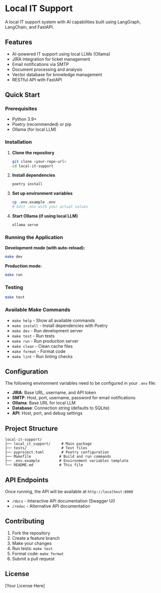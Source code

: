 # Local IT Support

A local IT support system with AI capabilities built using LangGraph, LangChain, and FastAPI.

## Features

- AI-powered IT support using local LLMs (Ollama)
- JIRA integration for ticket management
- Email notifications via SMTP
- Document processing and analysis
- Vector database for knowledge management
- RESTful API with FastAPI

## Quick Start

### Prerequisites

- Python 3.9+
- Poetry (recommended) or pip
- Ollama (for local LLM)

### Installation

1. **Clone the repository**
   ```bash
   git clone <your-repo-url>
   cd local-it-support
   ```

2. **Install dependencies**
   ```bash
   poetry install
   ```

3. **Set up environment variables**
   ```bash
   cp .env.example .env
   # Edit .env with your actual values
   ```

4. **Start Ollama (if using local LLM)**
   ```bash
   ollama serve
   ```

### Running the Application

**Development mode (with auto-reload):**
```bash
make dev
```

**Production mode:**
```bash
make run
```



### Testing

```bash
make test
```

### Available Make Commands

- `make help` - Show all available commands
- `make install` - Install dependencies with Poetry
- `make dev` - Run development server
- `make test` - Run tests
- `make run` - Run production server
- `make clean` - Clean cache files
- `make format` - Format code
- `make lint` - Run linting checks

## Configuration

The following environment variables need to be configured in your `.env` file:

- **JIRA**: Base URL, username, and API token
- **SMTP**: Host, port, username, password for email notifications
- **Ollama**: Base URL for local LLM
- **Database**: Connection string (defaults to SQLite)
- **API**: Host, port, and debug settings

## Project Structure

```
local-it-support/
├── local_it_support/     # Main package
├── tests/                # Test files
├── pyproject.toml        # Poetry configuration
├── Makefile             # Build and run commands
├── .env.example         # Environment variables template
└── README.md            # This file
```

## API Endpoints

Once running, the API will be available at `http://localhost:8000`

- `/docs` - Interactive API documentation (Swagger UI)
- `/redoc` - Alternative API documentation

## Contributing

1. Fork the repository
2. Create a feature branch
3. Make your changes
4. Run tests: `make test`
5. Format code: `make format`
6. Submit a pull request

## License

[Your License Here]
